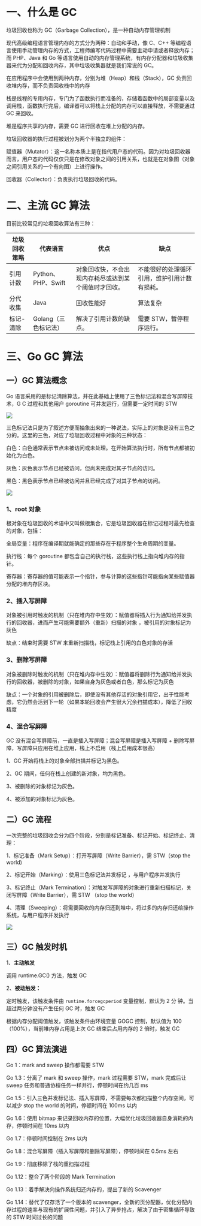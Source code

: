 # 一、什么是 GC

垃圾回收也称为 GC（Garbage Collection），是一种自动内存管理机制

现代高级编程语言管理内存的方式分为两种：自动和手动，像 C、C++ 等编程语言使用手动管理内存的方式，工程师编写代码过程中需要主动申请或者释放内存；而 PHP、Java 和 Go 等语言使用自动的内存管理系统，有内存分配器和垃圾收集器来代为分配和回收内存，其中垃圾收集器就是我们常说的 GC。

在应用程序中会使用到两种内存，分别为堆（Heap）和栈（Stack），GC 负责回收堆内存，而不负责回收栈中的内存

栈是线程的专用内存，专门为了函数执行而准备的，存储着函数中的局部变量以及调用栈，函数执行完后，编译器可以将栈上分配的内存可以直接释放，不需要通过 GC 来回收。

堆是程序共享的内存，需要 GC 进行回收在堆上分配的内存。

垃圾回收器的执行过程被划分为两个半独立的组件：

赋值器（Mutator）：这一名称本质上是在指代用户态的代码。因为对垃圾回收器而言，用户态的代码仅仅只是在修改对象之间的引用关系，也就是在对象图（对象之间引用关系的一个有向图）上进行操作。

回收器（Collector）：负责执行垃圾回收的代码。

# 二、主流 GC 算法

目前比较常见的垃圾回收算法有三种：

| 垃圾回收策略 | 代表语言             | 优点                                                 | 缺点                                         |
| ------------ | -------------------- | ---------------------------------------------------- | -------------------------------------------- |
| 引用计数     | Python、PHP、Swift   | 对象回收快，不会出现内存耗尽或达到某个阈值时才回收。 | 不能很好的处理循环引用，维护引用计数有损耗。 |
| 分代收集     | Java                 | 回收性能好                                           | 算法复杂                                     |
| 标记-清除    | Golang（三色标记法） | 解决了引用计数的缺点。                               | 需要 STW，暂停程序运行。                     |

# 三、Go GC 算法

## 一）GC 算法概念

Go 语言采用的是标记清除算法，并在此基础上使用了三色标记法和混合写屏障技术，G C 过程和其他用户 goroutine 可并发运行，但需要一定时间的 STW

![](https://cdn.jsdelivr.net/gh/caijinlin/imgcdn/image-20220503232512072.png#id=un8ui&originHeight=334&originWidth=554&originalType=binary&ratio=1&rotation=0&showTitle=false&status=done&style=none&title=#id=DOoS0&originHeight=334&originWidth=554&originalType=binary&ratio=1&rotation=0&showTitle=false&status=done&style=none&title=)

三色标记法只是为了叙述方便而抽象出来的一种说法，实际上的对象是没有三色之分的。这里的三色，对应了垃圾回收过程中对象的三种状态：

白色：白色通常表示节点未被访问或未处理。在开始算法执行时，所有节点都被初始化为白色。

灰色：灰色表示节点已经被访问，但尚未完成对其子节点的访问。

黑色：黑色表示节点已经被访问并且已经完成了对其子节点的访问。

![](https://raw.githubusercontent.com/muchuang1024/imgcdn/master/image-20231202220826085.png)

### 1、root 对象

根对象在垃圾回收的术语中又叫做根集合，它是垃圾回收器在标记过程时最先检查的对象，包括：

全局变量：程序在编译期就能确定的那些存在于程序整个生命周期的变量。

执行栈：每个 goroutine 都包含自己的执行栈，这些执行栈上指向堆内存的指针。

寄存器：寄存器的值可能表示一个指针，参与计算的这些指针可能指向某些赋值器分配的堆内存区块。

### 2、插入写屏障

对象被引用时触发的机制（只在堆内存中生效）：赋值器将插入行为通知给并发执行的回收器，进而产生可能需要额外（重新）扫描的对象 ，被引用的对象标记为灰色

缺点：结束时需要 STW 来重新扫描栈，标记栈上引用的白色对象的存活

### 3、删除写屏障

对象被删除时触发的机制（只在堆内存中生效）：赋值器将删除行为通知给并发执行的回收器，被删除的对象，如果自身为灰色或者白色，那么标记为灰色

缺点：一个对象的引用被删除后，即使没有其他存活的对象引用它，出于性能考虑，它仍然会活到下一轮（如果本轮回收会产生很大冗余扫描成本），降低了回收精度

### 4、混合写屏障

GC 没有混合写屏障前，一直是插入写屏障；混合写屏障是插入写屏障 + 删除写屏障，写屏障只应用在堆上应用，栈上不启用（栈上启用成本很高）

1、GC 开始将栈上的对象全部扫描并标记为黑色。

2、GC 期间，任何在栈上创建的新对象，均为黑色。

3、被删除的对象标记为灰色。

4、被添加的对象标记为灰色。

## 二）GC 流程

一次完整的垃圾回收会分为四个阶段，分别是标记准备、标记开始、标记终止、清理：

1、标记准备（Mark Setup）：打开写屏障（Write Barrier），需 STW（stop the world)

2、标记开始（Marking）：使用三色标记法并发标记 ，与用户程序并发执行

3、标记终止（Mark Termination）：对触发写屏障的对象进行重新扫描标记，关闭写屏障（Write Barrier），需 STW
（stop the world)

4、清理（Sweeping）：将需要回收的内存归还到堆中，将过多的内存归还给操作系统，与用户程序并发执行

![](https://cdn.jsdelivr.net/gh/caijinlin/imgcdn/image-20220504185906969.png#id=kExOV&originHeight=585&originWidth=785&originalType=binary&ratio=1&rotation=0&showTitle=false&status=done&style=none&title=#id=C2cNY&originHeight=585&originWidth=785&originalType=binary&ratio=1&rotation=0&showTitle=false&status=done&style=none&title=)

## 三）GC 触发时机

1、**主动触发**

调用 runtime.GC() 方法，触发 GC

2、**被动触发：**

定时触发，该触发条件由 `runtime.forcegcperiod` 变量控制，默认为 2 分 钟。当超过两分钟没有产生任何 GC 时，触发 GC

根据内存分配阈值触发，该触发条件由环境变量 GOGC 控制，默认值为 100（100%），当前堆内存占用是上次 GC 结束后占用内存的 2 倍时，触发 GC

## 四）GC 算法演进

Go 1：mark and sweep 操作都需要 STW

Go 1.3：分离了 mark 和 sweep 操作，mark 过程需要 STW，mark 完成后让 sweep 任务和普通协程任务一样并行，停顿时间在约几百 ms

Go 1.5：引入三色并发标记法、插入写屏障，不需要每次都扫描整个内存空间，可以减少 stop the world 的时间，停顿时间在 100ms 以内

Go 1.6：使用 bitmap 来记录回收内存的位置，大幅优化垃圾回收器自身消耗的内存，停顿时间在 10ms 以内

Go 1.7：停顿时间控制在 2ms 以内

Go 1.8：混合写屏障（插入写屏障和删除写屏障），停顿时间在 0.5ms 左右

Go 1.9：彻底移除了栈的重扫描过程

Go 1.12：整合了两个阶段的 Mark Termination

Go 1.13：着手解决向操作系统归还内存的，提出了新的 Scavenger

Go 1.14：替代了仅存活了一个版本的 scavenger，全新的页分配器，优化分配内存过程的速率与现有的扩展性问题，并引入了异步抢占，解决了由于密集循环导致的 STW 时间过长的问题
